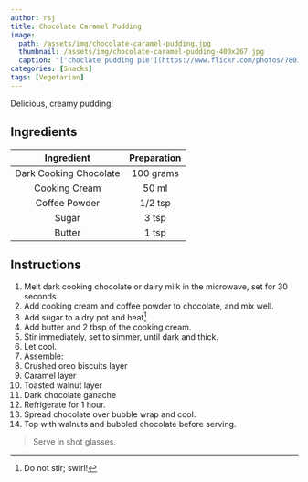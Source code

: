```yaml
---
author: rsj
title: Chocolate Caramel Pudding
image:
  path: /assets/img/chocolate-caramel-pudding.jpg
  thumbnail: /assets/img/chocolate-caramel-pudding-400x267.jpg
  caption: "['choclate pudding pie'](https://www.flickr.com/photos/78011127@N00/3332133990) by [ginnerobot](https://www.flickr.com/photos/78011127@N00) is licensed under [CC BY-SA 2.0](https://creativecommons.org/licenses/by-sa/2.0/?ref=openverse)."
categories: [Snacks]
tags: [Vegetarian]
---
```


Delicious, creamy pudding!

## Ingredients

| Ingredient | Preparation |
|:-:|:-:|
| Dark Cooking Chocolate | 100 grams |
| Cooking Cream | 50 ml |
| Coffee Powder | 1/2 tsp |
| Sugar | 3 tsp |
| Butter | 1 tsp |

## Instructions

1. Melt dark cooking chocolate or dairy milk in the microwave, set for 30 seconds.
2. Add cooking cream and coffee powder to chocolate, and mix well.
3. Add sugar to a dry pot and heat[^1]
4. Add butter and 2 tbsp of the cooking cream.
5. Stir immediately, set to simmer, until dark and thick.
6. Let cool.
7. Assemble:
1. Crushed oreo biscuits layer
2. Caramel layer
3. Toasted walnut layer
4. Dark chocolate ganache
8. Refrigerate for 1 hour.
9. Spread chocolate over bubble wrap and cool.
10. Top with walnuts and bubbled chocolate before serving.

> Serve in shot glasses.

[^1]: Do not stir; swirl!
